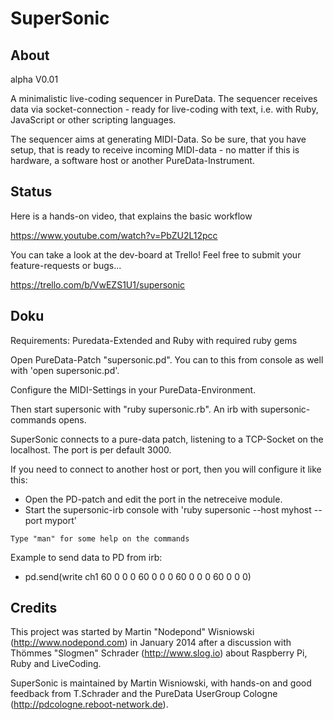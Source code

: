 SuperSonic
==========

About
-----

alpha V0.01

A minimalistic live-coding sequencer in PureData. The sequencer receives data via socket-connection - ready for live-coding with text, i.e. with Ruby, JavaScript or other scripting languages.

The sequencer aims at generating MIDI-Data. So be sure, that you have setup, that is ready to receive incoming MIDI-data - no matter if this is hardware, a software host or another PureData-Instrument.

Status
------

Here is a hands-on video, that explains the basic workflow

https://www.youtube.com/watch?v=PbZU2L12pcc


You can take a look at the dev-board at Trello! Feel free to submit your feature-requests or bugs...

https://trello.com/b/VwEZS1U1/supersonic


Doku
----

Requirements: Puredata-Extended and Ruby with required ruby gems

Open PureData-Patch "supersonic.pd". You can to this from console as well with 'open supersonic.pd'.

Configure the MIDI-Settings in your PureData-Environment.

Then start supersonic with "ruby supersonic.rb". An irb with supersonic-commands opens.

SuperSonic connects to a pure-data patch, listening to a TCP-Socket on the localhost. The port is per default 3000.

If you need to connect to another host or port, then you will configure it like this:

 - Open the PD-patch and edit the port in the netreceive module.
 - Start the supersonic-irb console with 'ruby supersonic --host myhost --port myport'

```
Type "man" for some help on the commands
```

Example to send data to PD from irb:

 - pd.send(write ch1 60 0 0 0 60 0 0 0 60 0 0 0 60 0 0 0)


Credits
-------

This project was started by Martin "Nodepond" Wisniowski (http://www.nodepond.com) in January 2014 after a discussion with Thömmes "Slogmen" Schrader (http://www.slog.io) about Raspberry Pi, Ruby and LiveCoding.

SuperSonic is maintained by Martin Wisniowski, with hands-on and good feedback from T.Schrader and the PureData UserGroup Cologne (http://pdcologne.reboot-network.de).
